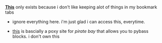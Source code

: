 **[This](https://kojokwakye.github.io/luke23-34/)** only exists because i don't like keeping alot of things in my bookmark tabs

- ignore everything here. i'm just glad i can access this, everytime.

- [this](https://proxybay.github.io/) is bascially a poxy site for *pirate bay* that allows you to pybass blocks. i don't own this





